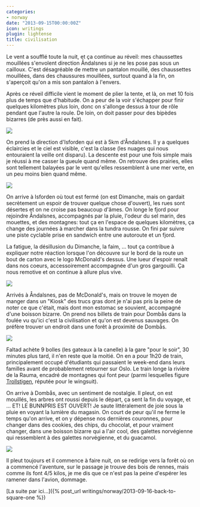 ```yaml
---
categories:
- norway
date: "2013-09-15T00:00:00Z"
icon: writings
plugin: lightense
title: civilisation
---
```


Le vent a soufflé toute la nuit, et ça continue au réveil: mes
chaussettes mouillées s'envolent direction Åndalsnes si je ne les pose
pas sous un cailloux.  C'est désagréable de mettre un pantalon
mouillé, des chaussettes mouillées, dans des chaussures mouillées,
surtout quand à la fin, on s'aperçoit qu'on a mis son pantalon à
l'envers.

Après ce réveil difficile vient le moment de plier la tente, et là, on
met 10 fois plus de temps que d'habitude. On a peur de la voir
s'échapper pour finir quelques kilomètres plus loin, donc on s'allonge
dessus à tour de rôle pendant que l'autre la roule. De loin, on doit
passer pour des bipèdes bizarres (de près aussi en fait).

<img src="/public/img/norway/jour10-isfjorden.jpg" data-action="zoom" />

On prend la direction d'Isforden qui est à 5km d'Åndalsnes. Il y a
quelques éclaircies et le ciel est visible, c'est la classe (les
nuages qui nous entouraient la veille ont disparu). La descente est
pour une fois simple mais je réussi à me casser la gueule quand même.
On retrouve des prairies, elles sont tellement balayées par le vent
qu'elles ressemblent à une mer verte, en un peu moins bien quand même.

<img src="/public/img/norway/jour10-fjord.jpg" data-action="zoom" />

On arrive à Isforden où tout est fermé (on est Dimanche, mais on
gardait secrètement un espoir de trouver quelque chose d'ouvert), les
rues sont désertes et on ne croise pas beaucoup d'âmes. On longe le
fjord pour rejoindre Åndalsnes, accompagnés par la pluie, l'odeur du
sel marin, des mouettes, et des montagnes: tout ça en l'espace de
quelques kilomètres, ça change des journées à marcher dans la tundra
rousse. On fini par suivre une piste cyclable prise en sandwich entre
une autoroute et un fjord.

La fatigue, la désillusion du Dimanche, la faim, ... tout ça contribue
à expliquer notre réaction lorsque l'on découvre sur le bord de la
route un bout de carton avec le logo McDonald's dessus. Une lueur
d'espoir renaît dans nos coeurs, accessoirement accompagnée d'un gros
gargouilli. Ça nous remotive et on continue à allure plus vive.

<img src="/public/img/norway/jour10-side.jpg" data-action="zoom" />

Arrivés à Åndalsnes, pas de McDonald's, mais on trouve le moyen de
manger dans un "Kiosk" des trucs gras dont je n'ai pas pris la peine
de noter ce que c'était, mais dont mon estomac se souvient, accompagné
d'une boisson bizarre. On prend nos billets de train pour Dombås dans
la foulée vu qu'ici c'est la civilisation et qu'on est devenus
sauvages. On préfère trouver un endroit dans une forêt à proximité de
Dombås.

<img src="/public/img/norway/jour10-boat.jpg" data-action="zoom" />

Faltad achète 9 bolles (les gateaux à la canelle) à la gare "pour le
soir", 30 minutes plus tard, il n'en reste que la moitié.  On en a
pour 1h20 de train, principalement occupé d'étudiants qui passaient le
week-end dans leurs familles avant de probablement retourner sur
Oslo. Le train longe la rivière de la Rauma, encadré de montagnes qui
font peur (parmi lesquelles figure [Trollstigen](http://www.youtube.com/watch?feature=player_detailpage&v=PCS2VeeQzo8#t=50), réputée pour le wingsuit).

On arrive à Dombås, avec un sentiment de nostalgie. Il pleut, on est
mouillés, les arbres ont roussi depuis le départ, ça sent la fin du
voyage, et ... ET! LE BUNNPRIS EST OUVERT! Je saute littéralement de
joie sous la pluie en voyant la lumière du magasin. On court de peur
qu'il ne ferme le temps qu'on arrive, et on y dépense nos dernières
couronnes, pour changer dans des cookies, des chips, du chocolat, et
pour vraiment changer, dans une boisson bizarre qui a l'air cool, des
galettes norvégienne qui ressemblent à des galettes norvégienne, et du
guacamol.

<img src="/public/img/norway/jour10-champ.jpg" data-action="zoom" />

Il pleut toujours et il commence à faire nuit, on se redirige vers la
forêt où on a commencé l'aventure, sur le passage je trouve des bois
de rennes, mais comme ils font 4/5 kilos, je me dis que ce n'est pas
la peine d'espérer les ramener dans l'avion, dommage.


[La suite par ici...]({% post_url writings/norway/2013-09-16-back-to-square-one %})
